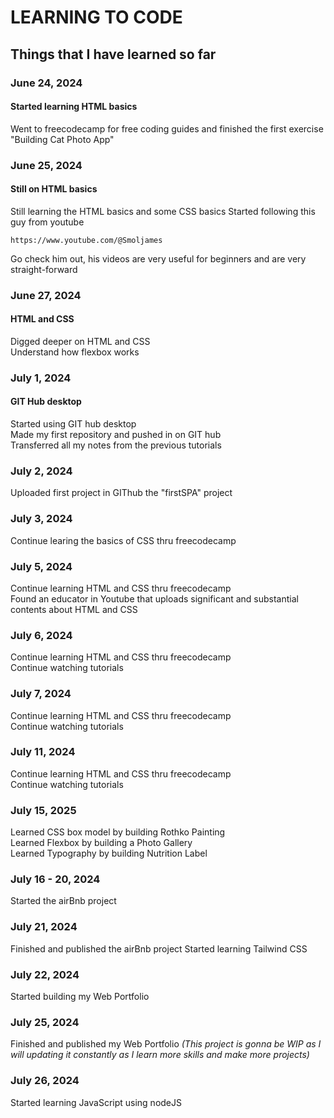 # **LEARNING TO CODE**

## Things that I have learned so far

### June 24, 2024

#### Started learning HTML basics
Went to freecodecamp for free coding guides and finished the first exercise "Building Cat Photo App"  

### June 25, 2024

#### Still on HTML basics
Still learning the HTML basics and some CSS basics
Started following this guy from youtube

    https://www.youtube.com/@Smoljames

Go check him out, his videos are very useful for beginners and are very straight-forward

### June 27, 2024

#### HTML and CSS
Digged deeper on HTML and CSS  
Understand how flexbox works  

### July 1, 2024

#### GIT Hub desktop
Started using GIT hub desktop  
Made my first repository and pushed in on GIT hub  
Transferred all my notes from the previous tutorials

### July 2, 2024
Uploaded first project in GIThub the "firstSPA" project  


### July 3, 2024
Continue learing the basics of CSS thru freecodecamp  


### July 5, 2024
Continue learning HTML and CSS thru freecodecamp  
Found an educator in Youtube that uploads significant and substantial contents about HTML and CSS

### July 6, 2024
Continue learning HTML and CSS thru freecodecamp  
Continue watching tutorials  

### July 7, 2024
Continue learning HTML and CSS thru freecodecamp  
Continue watching tutorials  

### July 11, 2024 
Continue learning HTML and CSS thru freecodecamp  
Continue watching tutorials  

### July 15, 2025
Learned CSS box model by building Rothko Painting  
Learned Flexbox by building a Photo Gallery  
Learned Typography by building Nutrition Label

### July 16 - 20, 2024
Started the airBnb project

### July 21, 2024
Finished and published the airBnb project
Started learning Tailwind CSS

### July 22, 2024
Started building my Web Portfolio

### July 25, 2024
Finished and published my Web Portfolio *(This project is gonna be WIP as I will updating it constantly as I learn more skills and make more projects)*  

### July 26, 2024
Started learning JavaScript using nodeJS

